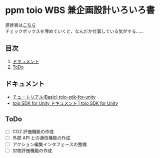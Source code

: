 # ppm toio WBS 兼企画設計いろいろ書<!-- omit in toc -->

進捗表は[こちら](https://docs.google.com/spreadsheets/d/1U639k4QWcusb2OYTR_0ER-CtmLVivnQl1xtwEm9VkqM/edit?usp=sharing)\
チェックボックスを埋めていくと、なんだか仕事している気がする……

## 目次<!-- omit in toc -->

1. [ドキュメント](#ドキュメント)
2. [ToDo](#todo)

## ドキュメント

-   [チュートリアル(Basic) toio-sdk-for-unity](https://github.com/morikatron/toio-sdk-for-unity/blob/main/docs/tutorials_basic.md)
-   [toio SDK for Unity ドキュメント | toio SDK for Unity](https://morikatron.github.io/toio-sdk-for-unity/docs/)

## ToDo

-   [ ] CO2 評価機能の作成
-   [ ] 外部 API との通信機能の作成
-   [ ] アクション編集インタフェースの整備
-   [ ] 対物評価機能の作成
